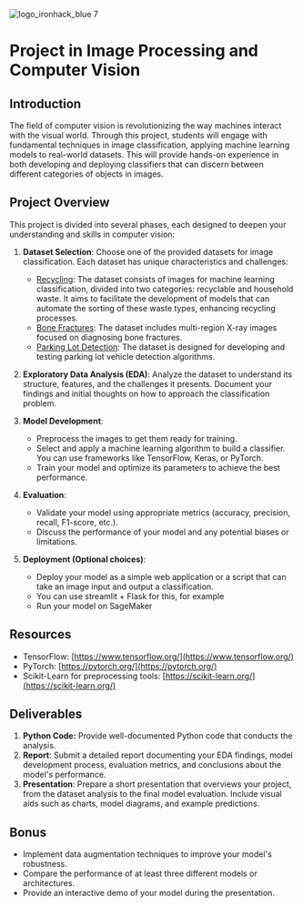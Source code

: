 ![logo_ironhack_blue 7](https://user-images.githubusercontent.com/23629340/40541063-a07a0a8a-601a-11e8-91b5-2f13e4e6b441.png)

# Project in Image Processing and Computer Vision

## Introduction
The field of computer vision is revolutionizing the way machines interact with the visual world. Through this project, students will engage with fundamental techniques in image classification, applying machine learning models to real-world datasets. This will provide hands-on experience in both developing and deploying classifiers that can discern between different categories of objects in images.

## Project Overview

This project is divided into several phases, each designed to deepen your understanding and skills in computer vision:

1. **Dataset Selection**: Choose one of the provided datasets for image classification. Each dataset has unique characteristics and challenges:
   - [Recycling](https://drive.google.com/file/d/1WhDq3xo2T-a8BAbx0ByoF8K1zvrHE5f2/view?usp=sharing): The dataset consists of images for machine learning classification, divided into two categories: recyclable and household waste. It aims to facilitate the development of models that can automate the sorting of these waste types, enhancing recycling processes.
   - [Bone Fractures](https://drive.google.com/file/d/1WeuxOenviI1_ElW5ISED4MhvR_YFYdmB/view?usp=drive_link): The dataset includes multi-region X-ray images focused on diagnosing bone fractures.
   - [Parking Lot Detection](https://drive.google.com/file/d/1Wehry7yNRMY5PELWkY6ysW_oQP44Xvzf/view?usp=sharing): The dataset is designed for developing and testing parking lot vehicle detection algorithms.
   
2. **Exploratory Data Analysis (EDA)**: Analyze the dataset to understand its structure, features, and the challenges it presents. Document your findings and initial thoughts on how to approach the classification problem.

3. **Model Development**:
   - Preprocess the images to get them ready for training.
   - Select and apply a machine learning algorithm to build a classifier. You can use frameworks like TensorFlow, Keras, or PyTorch.
   - Train your model and optimize its parameters to achieve the best performance.

4. **Evaluation**:
   - Validate your model using appropriate metrics (accuracy, precision, recall, F1-score, etc.).
   - Discuss the performance of your model and any potential biases or limitations.

5. **Deployment (Optional choices)**:
   - Deploy your model as a simple web application or a script that can take an image input and output a classification.
   - You can use streamlit + Flask for this, for example
   - Run your model on SageMaker

## Resources

- TensorFlow: [https://www.tensorflow.org/](https://www.tensorflow.org/)
- PyTorch: [https://pytorch.org/](https://pytorch.org/)
- Scikit-Learn for preprocessing tools: [https://scikit-learn.org/](https://scikit-learn.org/)

## Deliverables

1. **Python Code:** Provide well-documented Python code that conducts the analysis.
2. **Report**: Submit a detailed report documenting your EDA findings, model development process, evaluation metrics, and conclusions about the model's performance.
3. **Presentation**: Prepare a short presentation that overviews your project, from the dataset analysis to the final model evaluation. Include visual aids such as charts, model diagrams, and example predictions.

## Bonus

- Implement data augmentation techniques to improve your model's robustness.
- Compare the performance of at least three different models or architectures.
- Provide an interactive demo of your model during the presentation.

